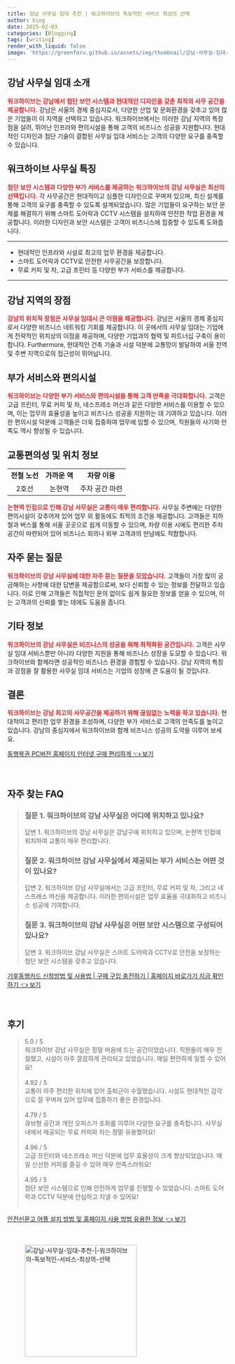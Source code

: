 ```yaml
---
title: 강남 사무실 임대 추천 | 워크하이브의 독보적인 서비스 최상의 선택
author: bing
date: 2025-02-03
categories: [Blogging]
tags: [writing]
render_with_liquid: false
image: 'https://greenforu.github.io/assets/img/thumbnail/강남-사무실-임대-추천-|-워크하이브의-독보적인-서비스-최상의-선택.webp'
---
```



<h2 id='강남 사무실 임대 소개'>강남 사무실 임대 소개</h2>

<p><b><span style="color: #ee2323;">워크하이브는 강남에서 첨단 보안 시스템과 현대적인 디자인을 갖춘 최적의 사무 공간을 제공합니다.</span></b> 강남은 서울의 경제 중심지로서, 다양한 산업 및 문화환경을 갖추고 있어 많은 기업들이 이 지역을 선택하고 있습니다. 워크하이브에서는 이러한 강남 지역의 특장점을 살려, 뛰어난 인프라와 편의시설을 통해 고객의 비즈니스 성공을 지원합니다. 현대적인 디자인과 첨단 기술이 결합된 사무실 임대 서비스는 고객의 다양한 요구를 충족할 수 있습니다.</p>

<h2 id='워크하이브 사무실 특징'>워크하이브 사무실 특징</h2>

<p><b><span style="color: #ee2323;">첨단 보안 시스템과 다양한 부가 서비스를 제공하는 워크하이브의 강남 사무실은 최선의 선택입니다.</span></b> 각 사무공간은 현대적이고 심플한 디자인으로 꾸며져 있으며, 최신 설계를 통해 고객의 요구를 충족할 수 있도록 설계되었습니다. 많은 기업들이 요구하는 보안 문제를 해결하기 위해 스마트 도어락과 CCTV 시스템을 설치하여 안전한 작업 환경을 제공합니다. 이러한 디자인과 보안 시스템은 고객이 비즈니스에 집중할 수 있도록 도와줍니다.</p>

<hr />

<ul>
    <li>현대적인 인프라와 시설로 최고의 업무 환경을 제공합니다.</li>
    <li>스마트 도어락과 CCTV로 안전한 사무공간을 보장합니다.</li>
    <li>무료 커피 및 차, 고급 프린터 등 다양한 부가 서비스를 제공합니다.</li>
</ul>

<hr />

<h2 id='강남 지역의 장점'>강남 지역의 장점</h2>

<p><b><span style="color: #ee2323;">강남의 위치적 장점은 사무실 임대시 큰 이점을 제공합니다.</span></b> 강남은 서울의 경제 중심지로서 다양한 비즈니스 네트워킹 기회를 제공합니다. 이 곳에서의 사무실 임대는 기업에게 전략적인 위치상의 이점을 제공하며, 다양한 기업과의 협력 및 파트너십 구축이 용이합니다. Furthermore, 현대적인 건축 기술과 시설 덕분에 교통망이 발달하여 서울 전역 및 주변 지역으로의 접근성이 뛰어납니다.</p>

<h2 id='부가 서비스와 편의시설'>부가 서비스와 편의시설</h2>

<p><b><span style="color: #ee2323;">워크하이브는 다양한 부가 서비스와 편의시설을 통해 고객 만족을 극대화합니다.</span></b> 고객은 고급 프린터, 무료 커피 및 차, 네스프레소 머신과 같은 다양한 서비스를 이용할 수 있으며, 이는 업무의 효율성을 높이고 비즈니스 성공을 지원하는 데 기여하고 있습니다. 이러한 편의시설 덕분에 고객들은 더욱 집중하여 업무에 임할 수 있으며, 직원들의 사기와 만족도 역시 향상될 수 있습니다.</p>

<h2 id='교통편의성 및 위치 정보'>교통편의성 및 위치 정보</h2>

<table>
    <tr>
        <td style="text-align: center; height: 17px;"><b>전철 노선</b></td>
        <td style="text-align: center; height: 17px;"><b>가까운 역</b></td>
        <td style="text-align: center; height: 17px;"><b>차량 이용</b></td>
    </tr>
    <tr>
        <td style="text-align: center; height: 17px;">2호선</td>
        <td style="text-align: center; height: 17px;">논현역</td>
        <td style="text-align: center; height: 17px;">주차 공간 마련</td>
    </tr>
</table>

<p><b><span style="color: #ee2323;">논현역 인접으로 인해 강남 사무실은 교통이 매우 편리합니다.</span></b> 사무실 주변에는 다양한 편의시설이 갖추어져 있어 업무 외 활동에도 최적의 조건을 제공합니다. 고객들은 지하철과 버스를 통해 서울 곳곳으로 쉽게 이동할 수 있으며, 차량 이용 시에도 편리한 주차 공간이 마련되어 있어 비즈니스 회의나 외부 고객과의 만남에도 적합합니다.</p>

<h2 id='자주 묻는 질문'>자주 묻는 질문</h2>

<p><b><span style="color: #ee2323;">워크하이브의 강남 사무실에 대한 자주 묻는 질문을 모았습니다.</span></b> 고객들이 가장 많이 궁금해하는 사항에 대한 답변을 제공함으로써, 보다 신뢰할 수 있는 정보를 전달하고 있습니다. 이로 인해 고객들은 직접적인 문의 없이도 쉽게 필요한 정보를 얻을 수 있으며, 이는 고객과의 신뢰를 쌓는 데에도 도움을 줍니다.</p>

<h2 id='기타 정보'>기타 정보</h2>

<p><b><span style="color: #ee2323;">워크하이브의 강남 사무실은 비즈니스의 성공을 위해 최적화된 공간입니다.</span></b> 고객은 사무실 임대 서비스뿐만 아니라 다양한 지원을 통해 비즈니스 성장을 도모할 수 있습니다. 워크하이브와 함께라면 성공적인 비즈니스 환경을 경험할 수 있습니다. 강남 지역의 특징과 강점을 잘 활용한 사무실 임대 서비스는 기업의 성장에 큰 도움이 될 것입니다.</p>

<h2 id='결론'>결론</h2>

<p><b><span style="color: #ee2323;">워크하이브는 강남 최고의 사무공간을 제공하기 위해 끊임없는 노력을 하고 있습니다.</span></b> 현대적이고 편리한 업무 환경을 조성하며, 다양한 부가 서비스로 고객의 만족도를 높이고 있습니다. 강남의 중심지에서 워크하이브와 함께 비즈니스 성공의 도약을 이루어 보세요.</p>


<p><a class="click-button" title="동행복권 PC버전 홈페이지 인터넷 구매 편리하게" href="https://greenforu.github.io/posts/%EB%8F%99%ED%96%89%EB%B3%B5%EA%B6%8C-PC%EB%B2%84%EC%A0%84-%ED%99%88%ED%8E%98%EC%9D%B4%EC%A7%80-%EC%9D%B8%ED%84%B0%EB%84%B7-%EA%B5%AC%EB%A7%A4-%ED%8E%B8%EB%A6%AC%ED%95%98%EA%B2%8C/" rel="dofollow">동행복권 PC버전 홈페이지 인터넷 구매 편리하게 👈 보기</a></p><br>
<h2 id='자주_찾는_FAQ'>자주 찾는 FAQ</h2>
<div itemscope="" itemtype="https://schema.org/FAQPage"> 
<blockquote> 
<div itemscope="" itemprop="mainEntity" itemtype="https://schema.org/Question"> 
<h3 itemprop="name">질문 1. 워크하이브의 강남 사무실은 어디에 위치하고 있나요?</h3> 
<div itemscope="" itemprop="acceptedAnswer" itemtype="https://schema.org/Answer"> 
<span itemprop="text"> 
<p>답변 1. 워크하이브의 강남 사무실은 강남구에 위치하고 있으며, 논현역 인접에 위치하여 교통이 매우 편리합니다.</p> 
</span> 
</div> 
</div> 

<div itemscope="" itemprop="mainEntity" itemtype="https://schema.org/Question"> 
<h3 itemprop="name">질문 2. 워크하이브 강남 사무실에서 제공되는 부가 서비스는 어떤 것이 있나요?</h3> 
<div itemscope="" itemprop="acceptedAnswer" itemtype="https://schema.org/Answer"> 
<span itemprop="text"> 
<p>답변 2. 워크하이브 강남 사무실에서는 고급 프린터, 무료 커피 및 차, 그리고 네스프레소 머신을 제공합니다. 이러한 편의시설은 업무 효율을 극대화하고 비즈니스 성공에 기여합니다.</p> 
</span> 
</div> 
</div> 

<div itemscope="" itemprop="mainEntity" itemtype="https://schema.org/Question"> 
<h3 itemprop="name">질문 3. 워크하이브의 강남 사무실은 어떤 보안 시스템으로 구성되어 있나요?</h3> 
<div itemscope="" itemprop="acceptedAnswer" itemtype="https://schema.org/Answer"> 
<span itemprop="text"> 
<p>답변 3. 워크하이브 강남 사무실은 스마트 도어락과 CCTV로 안전을 보장하는 첨단 보안 시스템을 갖추고 있습니다.</p> 
</span> 
</div> 
</div> 

</blockquote> 
</div>
<p><a class="click-button" title="기후동행카드 신청방법 및 사용법 | 구매 구입 충전하기 | 홈페이지 바로가기 지금 확인하기" href="https://greenforu.github.io/posts/%EA%B8%B0%ED%9B%84%EB%8F%99%ED%96%89%EC%B9%B4%EB%93%9C-%EC%8B%A0%EC%B2%AD%EB%B0%A9%EB%B2%95-%EB%B0%8F-%EC%82%AC%EC%9A%A9%EB%B2%95-%EA%B5%AC%EB%A7%A4-%EA%B5%AC%EC%9E%85-%EC%B6%A9%EC%A0%84%ED%95%98%EA%B8%B0-%ED%99%88%ED%8E%98%EC%9D%B4%EC%A7%80-%EB%B0%94%EB%A1%9C%EA%B0%80%EA%B8%B0-%EC%A7%80%EA%B8%88-%ED%99%95%EC%9D%B8%ED%95%98%EA%B8%B0/" rel="dofollow">기후동행카드 신청방법 및 사용법 | 구매 구입 충전하기 | 홈페이지 바로가기 지금 확인하기 👈 보기</a></p><br>
<h2 id='후기'>후기</h2>
<div itemscope itemtype="https://schema.org/Product">
  <blockquote>
  <div itemprop="review" itemscope itemtype="https://schema.org/Review">
      <div itemprop="reviewRating" itemscope itemtype="https://schema.org/Rating"> <span itemprop="ratingValue">5.0</span> / <span itemprop="bestRating">5</span> </div>
      <span itemprop="reviewBody">워크하이브 강남 사무실은 정말 마음에 드는 공간이었습니다. 직원들이 매우 친절했고, 시설이 아주 깔끔하게 관리되고 있었습니다. 매일 편안하게 일할 수 있어요!</span>
  </div>
  <br>
  <div itemprop="review" itemscope itemtype="https://schema.org/Review">
      <div itemprop="reviewRating" itemscope itemtype="https://schema.org/Rating"> <span itemprop="ratingValue">4.92</span> / <span itemprop="bestRating">5</span> </div>
      <span itemprop="reviewBody">교통이 아주 편리한 위치에 있어 출퇴근이 수월했습니다. 시설도 현대적인 감각으로 잘 꾸며져 있어 업무에 집중하기 좋은 환경입니다.</span>
  </div>
  <br>
  <div itemprop="review" itemscope itemtype="https://schema.org/Review">
      <div itemprop="reviewRating" itemscope itemtype="https://schema.org/Rating"> <span itemprop="ratingValue">4.79</span> / <span itemprop="bestRating">5</span> </div>
      <span itemprop="reviewBody">큐브형 공간과 개인 오피스가 조화를 이루어 다양한 요구를 충족합니다. 사무실 내에서 제공되는 무료 커피와 차는 정말 유용했어요!</span>
  </div>
  <br>
  <div itemprop="review" itemscope itemtype="https://schema.org/Review">
      <div itemprop="reviewRating" itemscope itemtype="https://schema.org/Rating"> <span itemprop="ratingValue">4.96</span> / <span itemprop="bestRating">5</span> </div>
      <span itemprop="reviewBody">고급 프린터와 네스프레소 머신 덕분에 업무 효율성이 크게 향상되었습니다. 매일 신선한 커피를 즐길 수 있어 매우 만족스러워요!</span>
  </div>
  <br>
  <div itemprop="review" itemscope itemtype="https://schema.org/Review">
      <div itemprop="reviewRating" itemscope itemtype="https://schema.org/Rating"> <span itemprop="ratingValue">4.95</span> / <span itemprop="bestRating">5</span> </div>
      <span itemprop="reviewBody">첨단 보안 시스템으로 인해 안전하게 업무를 진행할 수 있었습니다. 스마트 도어락과 CCTV 덕분에 안심하고 지낼 수 있어요!</span>
  </div>
  <br>
  </blockquote>
</div>
<p><a class="click-button" title="안전신문고 어플 설치 방법 및 홈페이지 사용 방법 유용한 정보" href="https://greenforu.github.io/posts/%EC%95%88%EC%A0%84%EC%8B%A0%EB%AC%B8%EA%B3%A0-%EC%96%B4%ED%94%8C-%EC%84%A4%EC%B9%98-%EB%B0%A9%EB%B2%95-%EB%B0%8F-%ED%99%88%ED%8E%98%EC%9D%B4%EC%A7%80-%EC%82%AC%EC%9A%A9-%EB%B0%A9%EB%B2%95-%EC%9C%A0%EC%9A%A9%ED%95%9C-%EC%A0%95%EB%B3%B4/" rel="dofollow">안전신문고 어플 설치 방법 및 홈페이지 사용 방법 유용한 정보 👈 보기</a></p><br>
<figure class="image"><img src="https://greenforu.github.io/assets/img/thumbnail/강남-사무실-임대-추천-|-워크하이브의-독보적인-서비스-최상의-선택.webp" alt="강남-사무실-임대-추천-|-워크하이브의-독보적인-서비스-최상의-선택" width="256" height="256"></figure>
